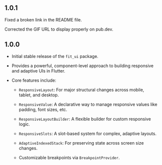 ## 1.0.1
Fixed a broken link in the README file.

Corrected the GIF URL to display properly on pub.dev.

## 1.0.0
* Initial stable release of the `fit_ui` package.

* Provides a powerful, component-level approach to building responsive and adaptive UIs in Flutter.

* Core features include:

    * `ResponsiveLayout`: For major structural changes across mobile, tablet, and desktop.

    * `ResponsiveValue`: A declarative way to manage responsive values like padding, font sizes, etc.

    * `ResponsiveLayoutBuilder`: A flexible builder for custom responsive logic.

    * `ResponsiveSlots`: A slot-based system for complex, adaptive layouts.

    * `AdaptiveIndexedStack`: For preserving state across screen size changes.

    * Customizable breakpoints via `BreakpointProvider`.